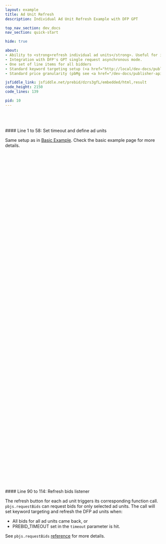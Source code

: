 ```yaml
---
layout: example
title: Ad Unit Refresh
description: Individual Ad Unit Refresh Example with DFP GPT

top_nav_section: dev_docs
nav_section: quick-start

hide: true

about: 
- Ability to <strong>refresh individual ad units</strong>. Useful for infinite scrolling ad slots.
- Integration with DFP's GPT single request asynchronous mode.
- One set of line items for all bidders
- Standard keyword targeting setup (<a href="http://local/dev-docs/publisher-api-reference.html#bidderSettingsDefault">reference</a>).
- Standard price granularity (pbMg see <a href="/dev-docs/publisher-api-reference.html#bidResponse">reference here</a>).

jsfiddle_link: jsfiddle.net/prebid/dzrs3gfL/embedded/html,result
code_height: 2150
code_lines: 139

pid: 10
---
```



<br>
<br>
<br>

<div markdown="1">
#### Line 1 to 58: Set timeout and define ad units

Same setup as in [Basic Example](/dev-docs/examples/basic-example.html). Check the basic example page for more details.

</div>

<br><br><br><br><br><br>
<br><br><br><br><br><br>
<br><br><br><br><br><br>
<br><br><br><br><br><br>
<br><br><br><br><br><br>
<br><br><br><br><br><br>
<br><br><br><br><br><br>
<br><br><br><br><br><br>
<br><br><br><br><br><br>
<br><br><br><br><br><br>
<br><br><br>

<div markdown="1">
#### Line 90 to 114: Refresh bids listener

The refresh button for each ad unit triggers its corresponding function call. `pbjs.requestBids` can request bids for only selected ad units. The call will set keyword targeting and refresh the DFP ad units when:

- All bids for all ad units came back, or
- PREBID_TIMEOUT set in the `timeout` parameter is hit.

See `pbjs.requestBids` [reference](/dev-docs/publisher-api-reference.html#module_pbjs.requestBids) for more details.

</div>
